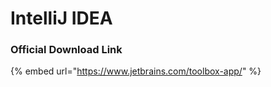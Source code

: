 # IntelliJ IDEA

### Official Download Link

{% embed url="https://www.jetbrains.com/toolbox-app/" %}
